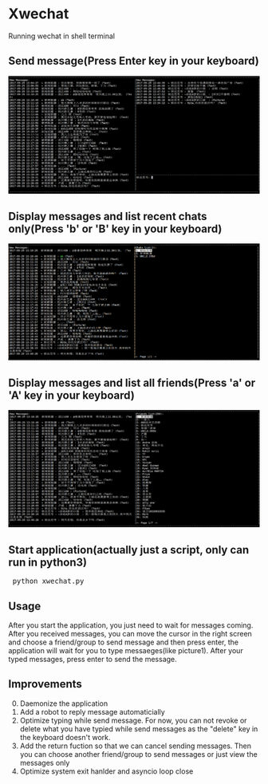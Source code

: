 # Xwechat
Running wechat in shell terminal

## Send message(Press Enter key in your keyboard)
![image](https://github.com/MrDreamerSang/Xwechat/blob/master/Xwx11.PNG)

## Display messages and list recent chats only(Press 'b' or 'B' key in your keyboard)
![image](https://github.com/MrDreamerSang/Xwechat/blob/master/Xwx12.PNG)

## Display messages and list all friends(Press 'a' or 'A' key in your keyboard)
![image](https://github.com/MrDreamerSang/Xwechat/blob/master/Xwx13.PNG)


## Start application(actually just a script, only can run in python3)
<pre> python xwechat.py </pre>


## Usage
After you start the application, you just need to wait for messages coming. After you received messages, you can move the cursor in the right screen and choose a friend/group to send message and then press enter, the application will wait for you to type messaeges(like picture1). After your typed messages, press enter to send the message.

## Improvements
0. Daemonize the application
1. Add a robot to reply message automaticially
2. Optimize typing while send message. For now, you can not revoke or delete what you have typied while send messages as the "delete" key in the keyboard doesn't work. 
3. Add the return fuction so that we can cancel sending messages. Then you can choose another friend/group to send messages or just view the messages only
4. Optimize system exit hanlder and asyncio loop close
